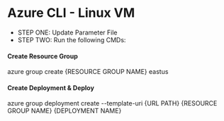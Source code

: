 # Azure CLI - Linux VM

- STEP ONE: Update Parameter File
- STEP TWO: Run the following CMDs:

#### Create Resource Group
azure group create {RESOURCE GROUP NAME} eastus

#### Create Deployment & Deploy
azure group deployment create --template-uri {URL PATH} {RESOURCE GROUP NAME} {DEPLOYMENT NAME}
